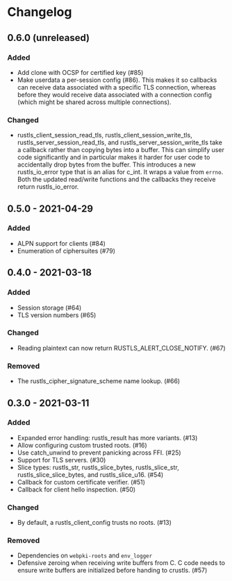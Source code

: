 # Changelog

## 0.6.0 (unreleased)

### Added

 - Add clone with OCSP for certified key (#85)
 - Make userdata a per-session config (#86). This makes it so callbacks
   can receive data associated with a specific TLS connection, whereas
   before they would receive data associated with a connection config
   (which might be shared across multiple connections).

### Changed

 - rustls_client_session_read_tls, rustls_client_session_write_tls,
   rustls_server_session_read_tls, and rustls_server_session_write_tls
   take a callback rather than copying bytes into a buffer. This can simplify
   user code significantly and in particular makes it harder for user code
   to accidentally drop bytes from the buffer. This introduces a new
   rustls_io_error type that is an alias for c_int. It wraps a value from
   `errno`. Both the updated read/write functions and the callbacks they
   receive return rustls_io_error.

## 0.5.0 - 2021-04-29

### Added

 - ALPN support for clients (#84)
 - Enumeration of ciphersuites (#79)

## 0.4.0 - 2021-03-18

### Added

 - Session storage (#64)
 - TLS version numbers (#65)

### Changed

 - Reading plaintext can now return RUSTLS_ALERT_CLOSE_NOTIFY. (#67)

### Removed

 - The rustls_cipher_signature_scheme name lookup. (#66)

## 0.3.0 - 2021-03-11

### Added

 - Expanded error handling: rustls_result has more variants. (#13)
 - Allow configuring custom trusted roots. (#16)
 - Use catch_unwind to prevent panicking across FFI. (#25)
 - Support for TLS servers. (#30)
 - Slice types: rustls_str, rustls_slice_bytes, rustls_slice_str,
   rustls_slice_slice_bytes, and rustls_slice_u16. (#54)
 - Callback for custom certificate verifier. (#51)
 - Callback for client hello inspection. (#50)

### Changed

 - By default, a rustls_client_config trusts no roots. (#13)

### Removed

 - Dependencies on `webpki-roots` and `env_logger`
 - Defensive zeroing when receiving write buffers from C. C code needs to
   ensure write buffers are initialized before handing to crustls. (#57)
